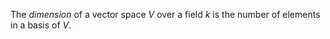 The *dimension* of a vector space $V$ over a field $k$ is the number of elements in a basis of $V$.
